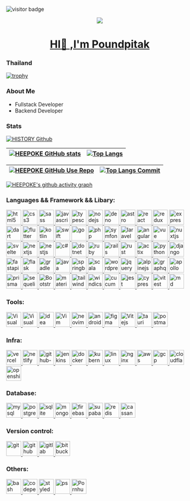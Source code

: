 ![visitor badge](https://visitor-badge.laobi.icu/badge?page_id=HEEPOKE.HEEPOKE&format=true)
<p align="center" width="700" height="85"><img src="https://i.idol.st/u/activities/m3Z8djnm31GFmyKdIFa9DFqUODdIug.gif"></p>
<p><a href="https://github.com/HEEPOKE"><h1 align="center">HI👋 ,I'm Poundpitak</h1></a></p>
<h3>Thailand</h3>

[![trophy](https://github-profile-trophy.vercel.app/?username=HEEPOKE&theme=radical&column=7&margin-w=15&margin-h=15)]()

### About Me
- Fullstack Developer
- Backend Developer

### Stats
[![HISTORY Github](https://github-readme-streak-stats.herokuapp.com?user=HEEPOKE&theme=neon-dark&hide_border=false&mode=weekly)](https://github.com/HEEPOKE/HEEPOKE)

|  [![HEEPOKE GitHub stats](https://github-readme-stats.vercel.app/api?username=HEEPOKE&hide_title=true&hide_border=true&show_icons=true&include_all_commits=true&count_private=true&line_height=21&text_color=000&icon_color=000&bg_color=0,ea6161,ffc64d,fffc4d,52fa5a&theme=graywhite)](https://github.com/HEEPOKE/HEEPOKE) | [![Top Langs](https://github-readme-stats.vercel.app/api/top-langs/?username=HEEPOKE&layout=compact&langs_count=10&hide=html,css,scss,less,Hack,shell,batchfile,blade,svelte,JavaScript,Astro,Smarty,Kotlin&exclude_repo=comp426,Redventures-Movie-Quotes&text_color=000&icon_color=fff&bg_color=0,52fa5a,4dfcff,c64dff&theme=graywhite)](https://github.com/HEEPOKE/HEEPOKE)   |
| ------------- | ------------- |

|  [![HEEPOKE GitHub Use Repo](https://github-profile-summary-cards.vercel.app/api/cards/repos-per-language?username=HEEPOKE&theme=github_dark&count_private=true&exclude=html,JavaScript,Vue)](https://github.com/HEEPOKE/HEEPOKE) | [![Top Langs Commit](https://github-profile-summary-cards.vercel.app/api/cards/most-commit-language?username=HEEPOKE&theme=github_dark&exclude=html,JavaScript,Astro,Vue)](https://github.com/HEEPOKE)  |
| ------------- | ------------- |

[![HEEPOKE's github activity graph](https://github-readme-activity-graph.vercel.app/graph?username=HEEPOKE&theme=react-dark)](https://github.com/ashutosh00710/github-readme-activity-graph)

### Languages && Framework && Libary:
<p align="left">
<a href="https://www.w3.org/html/" target="_blank"> 
  <img src="https://skillicons.dev/icons?i=html" alt="html5" width="40" height="40"/> 
</a> 
<a href="https://www.w3schools.com/css/" target="_blank">
  <img src="https://skillicons.dev/icons?i=css" alt="css3" width="40" height="40"/>
</a>
<a href="https://sass-lang.com" target="_blank">
  <img src="https://skillicons.dev/icons?i=sass" alt="sass" width="40" height="40"/>
</a>
<a href="https://developer.mozilla.org/en-US/docs/Web/JavaScript" target="_blank">
  <img src="https://skillicons.dev/icons?i=js" alt="javascript" width="40" height="40"/> 
</a> 
<a href="https://www.typescriptlang.org/" target="_blank">
  <img src="https://skillicons.dev/icons?i=ts" alt="typescript" width="40" height="40"/> 
</a> 
<a href="https://nodejs.org" target="_blank"> 
  <img src="https://skillicons.dev/icons?i=nodejs" alt="nodejs" width="40" height="40"/> 
</a> 
<a href="https://deno.land" target="_blank"> 
  <img src="https://skillicons.dev/icons?i=deno" alt="deno" width="40" height="40"/> 
</a>
<a href="https://astro.build" target="_blank"> 
  <img src="https://skillicons.dev/icons?i=astro" alt="astro" width="40" height="40"/> 
</a>
<a href="https://reactjs.org/" target="_blank">
  <img src="https://skillicons.dev/icons?i=react" alt="react" width="40" height="40"/> 
</a> 
<a href="https://redux.js.org" target="_blank">
  <img src="https://skillicons.dev/icons?i=redux" alt="redux" width="40" height="40"/> 
</a> 
<a href="https://expressjs.com/" target="_blank"> 
  <img src="https://skillicons.dev/icons?i=express" alt="express" width="40" height="40"/> 
</a> 
<a href="https://dart.dev" target="_blank"> 
  <img src="https://skillicons.dev/icons?i=dart" alt="dart" width="40" height="40"/> 
</a>
<a href="https://flutter.dev" target="_blank"> 
  <img src="https://skillicons.dev/icons?i=flutter" alt="flutter" width="40" height="40"/> 
</a>
<a href="https://kotlinlang.org" target="_blank"> 
  <img src="https://skillicons.dev/icons?i=kotlin" alt="kotlin" width="40" height="40"/> 
</a> 
<a href="https://www.swift.org/documentation/" target="_blank"> 
  <img src="https://skillicons.dev/icons?i=swift" alt="swift" width="40" height="40"/> 
</a> 
<a href="https://golang.org" target="_blank">
  <img src="https://skillicons.dev/icons?i=go" alt="go" width="40" height="40"/> 
</a> 
<a href="https://www.php.net/" target="_blank"> 
  <img src="https://skillicons.dev/icons?i=php" alt="php" width="" height="40"/>
</a>
<a href="https://symfony.com" target="_blank"> 
  <img src="https://skillicons.dev/icons?i=symfony" alt="symfony" width="" height="40"/>
</a>
<a href="https://laravel.com/" target="_blank"> 
  <img src="https://skillicons.dev/icons?i=laravel" alt="laravel" width="40" height="40"/>
</a>
<a href="https://angular.io/" target="_blank">
  <img src="https://skillicons.dev/icons?i=angular" alt="angular" width="40" height="40"/>
</a>
<a href="https://vuejs.org/" target="_blank">
  <img src="https://skillicons.dev/icons?i=vue" alt="vue" width="40" height="40"/>
</a>
<a href="https://nuxtjs.org/" target="_blank">
  <img src="https://skillicons.dev/icons?i=nuxtjs" alt="nuxtjs" width="40" height="40"/>
</a>
<a href="https://svelte.dev/docs" target="_blank">
  <img src="https://skillicons.dev/icons?i=svelte" alt="svelte" width="40" height="40" />
</a>
<a href="https://nextjs.org" target="_blank">
  <img src="https://skillicons.dev/icons?i=nextjs" alt="nextjs" width="40" height="40"/>
</a>
<a href="https://nestjs.com" target="_blank">
  <img src="https://skillicons.dev/icons?i=nestjs" alt="nestjs" width="40" height="40"/>
</a>
<a href="https://learn.microsoft.com/en-us/dotnet/csharp/" target="_blank">
  <img src="https://skillicons.dev/icons?i=cs" alt="c#" width="40" height="40"/>
</a>
<a href="https://dotnet.microsoft.com/en-us/" target="_blank">
  <img src="https://skillicons.dev/icons?i=dotnet" alt="dotnet" width="40" height="40"/>
</a>
<a href="https://www.ruby-lang.org/en/" target="_blank">
  <img src="https://skillicons.dev/icons?i=ruby" alt="ruby" width="40" height="40"/>
</a>
<a href="https://rubyonrails.org/" target="_blank">
  <img src="https://skillicons.dev/icons?i=rails" alt="rails" width="40" height="40"/>
</a>
<a href="https://www.rust-lang.org/" target="_blank">
  <img src="https://skillicons.dev/icons?i=rust" alt="rust" width="40" height="40"/>
</a>
<a href="https://actix.rs" target="_blank">
  <img src="https://skillicons.dev/icons?i=actix" alt="actix" width="40" height="40"/>
</a>
<a href="https://www.python.org" target="_blank">
  <img src="https://skillicons.dev/icons?i=py" alt="python" width="40" height="40"/>
</a>
<a href="https://www.djangoproject.com" target="_blank">
  <img src="https://skillicons.dev/icons?i=django" alt="django" width="40" height="40"/>
</a>
<a href="https://fastapi.tiangolo.com" target="_blank">
  <img src="https://skillicons.dev/icons?i=fastapi" alt="fastapi" width="40" height="40"/>
</a>
<a href="https://palletsprojects.com/p/flask/" target="_blank">
  <img src="https://skillicons.dev/icons?i=flask" alt="flask" width="40" height="40"/>
</a>
<a href="https://gradle.org" target="_blank">
  <img src="https://skillicons.dev/icons?i=gradle" alt="gradle" width="40" height="40"/>
</a>
<a href="hhttps://www.java.com/en/" target="_blank">
  <img src="https://skillicons.dev/icons?i=java" alt="java" width="40" height="40"/>
</a>
<a href="https://spring.io" target="_blank">
  <img src="https://skillicons.dev/icons?i=spring" alt="springboot" width="40" height="40"/>
</a>
<a href="https://www.scala-lang.org" target="_blank">
  <img src="https://skillicons.dev/icons?i=scala" alt="scala" width="40" height="40"/>
</a>
<a href="https://wordpress.com/hosting/?aff=15767&cid=1654213&cmp_id=11549382845&adg_id=111353876614&kwd=wordpress&device=c&gclid=Cj0KCQjw27mhBhC9ARIsAIFsETGpPLZi6jDh_E3AvqsSmDfsLVmrDYegg0nFfsCkkaZy7ajwlar2mcgaApD_EALw_wcB" target="_blank">
  <img src="https://skillicons.dev/icons?i=wordpress" alt="wordpress" width="40" height="40"/>
</a>
<a href="https://jquery.com" target="_blank">
  <img src="https://skillicons.dev/icons?i=jquery" alt="jquery" width="40" height="40"/>
</a>
<a href="https://alpinejs.dev" target="_blank">
  <img src="https://skillicons.dev/icons?i=alpinejs" alt="alpinejs" width="40" height="40"/>
</a>
<a href="https://graphql.org" target="_blank">
 <img src="https://skillicons.dev/icons?i=graphql" alt="graphql" width="40" height="40"/>
</a>    
<a href="https://www.apollographql.com" target="_blank">
 <img src="https://skillicons.dev/icons?i=apollo" alt="apollo" width="40" height="40"/>
</a>    
<a href="https://www.prisma.io/" target="_blank">
 <img src="https://skillicons.dev/icons?i=prisma" alt="prisma" width="40" height="40"/>
</a>
<a href="https://sequelize.org/" target="_blank">
  <img src="https://skillicons.dev/icons?i=sequelize" alt="sequelize" width="40" height="40"/>
</a>
<a href="https://getbootstrap.com/" target="_blank">
 <img src="https://skillicons.dev/icons?i=bootstrap" alt="Bootstrap" width="40" height="40"/>
</a>
<a href="#">
 <img src="https://skillicons.dev/icons?i=materialui" alt="materialui" width="40" height="40"/>
</a>
<a href="https://tailwindcss.com" target="_blank">
 <img src="https://skillicons.dev/icons?i=tailwind" alt="tailwind css" width="40" height="40"/>
</a>
<a href="https://windicss.org" target="_blank">
 <img src="https://skillicons.dev/icons?i=windicss" alt="windicss" width="40" height="40"/>
</a>
<a href="https://cucumber.io" target="_blank">
  <img src="https://skillicons.dev/icons?i=gherkin" alt="cucumber" width="40" height="40"/>
</a>
<a href="https://jestjs.io" target="_blank">
 <img src="https://skillicons.dev/icons?i=jest" alt="jest" width="40" height="40"/>
</a>
<a href="https://www.cypress.io" target="_blank">
 <img src="https://res.cloudinary.com/crunchbase-production/image/upload/c_lpad,f_auto,q_auto:eco,dpr_1/q1cwqhahz7jbtfzalznd" alt="cypress" width="40" height="40"/>
<a href="https://vitest.dev" target="_blank">
 <img src="https://user-images.githubusercontent.com/11247099/145112184-a9ff6727-661c-439d-9ada-963124a281f7.png" alt="vitest" width="40" height="40"/>
</a>
<a href="https://www.markdownguide.org/basic-syntax/" target="_blank">
 <img src="https://skillicons.dev/icons?i=md" alt="md" width="40" height="40"/>
</a>
  
### Tools:
<p align="left">
<a href="https://code.visualstudio.com/" target="_blank">
  <img src="https://skillicons.dev/icons?i=vscode" alt="Visual Studio Code" width="40" height="40"/>
</a>
<a href="https://visualstudio.microsoft.com/" target="_blank">
  <img src="https://skillicons.dev/icons?i=visualstudio" alt="Visual Studio" width="40" height="40"/>
</a>
<a href="https://www.jetbrains.com/idea/" target="_blank">
  <img src="https://skillicons.dev/icons?i=idea" alt="idea" width="40" height="40"/>
</a>
<a href="https://www.vim.org/" target="_blank">
  <img src="https://skillicons.dev/icons?i=vim" alt="Vim" width="40" height="40"/>
</a>
<a href="https://neovim.io" target="_blank">
  <img src="https://skillicons.dev/icons?i=neovim" alt="neovim" width="40" height="40"/>
</a>
<a href="https://developer.android.com/studiogclid=CjwKCAjw5P2aBhAlEiwAAdY7dIazi1LpIsZoMRLFanlek4dCt9rToVB83PBp8jMXrygbnJaM5QunxoCnm8QAvD_BwE&gclsrc=aw.ds" target="_blank">
  <img src="https://skillicons.dev/icons?i=androidstudio" alt="android studio" width="40" height="40"/>
</a>
<a href="https://www.figma.com/" target="_blank">
  <img src="https://skillicons.dev/icons?i=figma" alt="figma" width="40" height="40"/>
</a>
<a href="https://vitejs.dev/" target="_blank">
  <img src="https://skillicons.dev/icons?i=vite" alt="Vitejs" width="40" height="40"/>
</a>
<a href="https://tauri.app/" target="_blank">
 <img src="https://skillicons.dev/icons?i=tauri" alt="tauri" width="40" height="40"/>
</a>
<a href="https://www.postman.com/downloads/" target="_blank">
 <img src="https://skillicons.dev/icons?i=postman" alt="postman" width="40" height="40"/>
</a>
</p>
  
### Infra:
<p align="left">
<a href="https://vercel.com/dashboard" target="_blank">
  <img src="https://skillicons.dev/icons?i=vercel" alt="vercel" width="40" height="40"/>
</a>
<a href="https://www.netlify.com" target="_blank">
  <img src="https://skillicons.dev/icons?i=netlify" alt="netlify" width="40" height="40"/>
</a>
<a href="#" target="_blank"> 
  <img src="https://skillicons.dev/icons?i=githubactions" alt="github-action" width="40" height="40"/> 
</a> 
<a href="https://www.jenkins.io" target="_blank"> 
  <img src="https://skillicons.dev/icons?i=jenkins" alt="jenkins" width="40" height="40"/> 
</a>
<a href="https://www.docker.com" target="_blank">
  <img src="https://skillicons.dev/icons?i=docker" alt="docker" width="40" height="40"/>
</a>
<a href="https://kubernetes.io" target="_blank"> 
  <img src="https://skillicons.dev/icons?i=kubernetes" alt="kubernetes" width="40" height="40"/> 
</a>
<a href="https://www.linux.org" target="_blank">
  <img src="https://skillicons.dev/icons?i=linux" alt="linux" width="40" height="40"/>
</a>
<a href="https://www.nginx.com" target="_blank">
  <img src="https://skillicons.dev/icons?i=nginx" alt="nginx" width="40" height="40"/>
</a>
<a href="https://aws.amazon.com/" target="_blank">
  <img src="https://skillicons.dev/icons?i=aws" alt="aws" width="40" height="40"/>
</a>
<a href="https://cloud.google.com" target="_blank">
  <img src="https://skillicons.dev/icons?i=gcp" alt="gcp" width="40" height="40"/>
</a>
<a href="https://www.cloudflare.com" target="_blank">
  <img src="https://skillicons.dev/icons?i=cloudflare" alt="cloudflare" width="40" height="40"/>
</a>
<a href="https://docs.openshift.com" target="_blank">
  <img src="https://skillicons.dev/icons?i=openshift" alt="openshift" width="40" height="40"/>
</a>
</p>
  
### Database:
<p align="left">
<a href="https://www.mysql.com/" target="_blank"> 
  <img src="https://skillicons.dev/icons?i=mysql" alt="mysql" width="40" height="40"/> 
</a>
<a href="https://www.postgresql.org/" target="_blank"> 
  <img src="https://skillicons.dev/icons?i=postgres" alt="postgresql" width="40" height="40"/> 
</a>
<a href="https://www.sqlite.org/index.html" target="_blank"> 
  <img src="https://skillicons.dev/icons?i=sqlite" alt="sqlite" width="40" height="40"/> 
</a>
<a href="https://www.mongodb.com/" target="_blank"> 
  <img src="https://skillicons.dev/icons?i=mongodb" alt="mongodb" width="40" height="40"/> 
</a> 
<a href="https://firebase.google.com/?gclid=CjwKCAjw2OiaBhBSEiwAh2ZSP1irVhummuSs_j_VgKC6RMV4m_qFNeuvBxAjONmAHVggYiWgeKVRoCZsYQAvD_BwE&gclsrc=aw.ds" target="_blank">
  <img src="https://skillicons.dev/icons?i=firebase" alt="firebase" width="40" height="40"/>
</a>
<a href="https://supabase.com/" target="_blank">
  <img src="https://skillicons.dev/icons?i=supabase" alt="supabase" width="40" height="40"/>
</a>
<a href="https://redis.io" target="_blank">
  <img src="https://skillicons.dev/icons?i=redis" alt="redis" width="40" height="40"/>
</a>
<a href="https://cassandra.apache.org/_/index.html" target="_blank">
  <img src="https://skillicons.dev/icons?i=cassandra" alt="cassandra" width="40" height="40"/>
</a>

### Version control:
<p align="left">
<a href="https://git-scm.com/" target="_blank">
  <img src="https://skillicons.dev/icons?i=git" alt="git" width="40" height="40"/>
</a>
<a href="https://github.com/" target="_blank">
  <img src="https://skillicons.dev/icons?i=github" alt="github" width="40" height="40"/>
</a>
<a href="https://about.gitlab.com/" target="_blank">
  <img src="https://skillicons.dev/icons?i=gitlab" alt="gitlab" width="40" height="40"/>
</a>
<a href="https://bitbucket.org/product?&aceid=&adposition=&adgroup=92266811677&campaign=9122400134&creative=414680965838&device=c&keyword=bitbucket&matchtype=e&network=g&placement=&ds_kids=p51241933832&ds_e=GOOGLE&ds_eid=700000001551985&ds_e1=GOOGLE&gclid=Cj0KCQjwqoibBhDUARIsAH2OpWgUfj9g4KHs9H3vcgmoYEvrJ68HtlaFHQLsNtq8UmLV-A59I0OHSs4aAvZOEALw_wcB&gclsrc=aw.ds" target="_blank">
  <img src="https://upload.wikimedia.org/wikipedia/commons/thumb/0/0e/Bitbucket-blue-logomark-only.svg/750px-Bitbucket-blue-logomark-only.svg.png?20190310101817" alt="bitbucket" width="40" height="40"/>
</a>
</p>

### Others:
<p align="left">
<a href="#" target="_blank">
  <img src="https://skillicons.dev/icons?i=bash" alt="bash" width="40" height="40"/>
</a>
<a href="https://codepen.io" target="_blank">
  <img src="https://skillicons.dev/icons?i=codepen" alt="codepen" width="40" height="40"/>
</a>
<a href="#" target="_blank">
  <img src="https://skillicons.dev/icons?i=styledcomponents" alt="styledcomponents" width="40" height="40"/>
</a>
<a href="https://www.adobe.com/th_th/products/photoshop/landpa.html?gclid=Cj0KCQjwhY-aBhCUARIsALNIC07e7QchCdpUEbUwz1Y7Yxs9fuATrswZydyESYmh6VoLtrOwluKFsMkaAgDaEALw_wcB&sdid=Z662FWNM&mv=search&ef_id=Cj0KCQjwhY-aBhCUARIsALNIC07e7QchCdpUEbUwz1Y7Yxs9fuATrswZydyESYmh6VoLtrOwluKFsMkaAgDaEALw_wcB:G:s&s_kwcid=AL!3085!3!469963249343!e!!g!!photoshop!11255868602!109251042654" target="_blank">
  <img src="https://skillicons.dev/icons?i=ps" alt="ps" width="40" height="40"/>
</a>
<a href="wwww.pornhub.com" target="_blank">
  <img src="https://raw.githubusercontent.com/dudkinox/dudkinox/main/img/Pornhub-logo-circle.png" alt="Pornhub" width="40" height="40"/>
</a>
</p>
